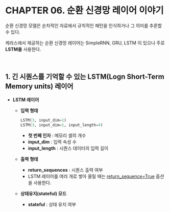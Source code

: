 # CHAPTER 06. 순환 신경망 레이어 이야기

순환 신경망 모델은 순차적인 자료에서 규칙적인 패턴을 인식하거나 그 의미를 추론할 수 있다.

케라스에서 제공하는 순환 신경망 레이어는 SimpleRNN, GRU, LSTM 이 있으나 주로 **LSTM을** 사용한다.

<br>

## 1. 긴 시퀀스를 기억할 수 있는 LSTM(Logn Short-Term Memory units) 레이어

* **LSTM 레이어**

  * **입력 형태**

    ```python
    LSTM(3, input_dim=1)
    LSTM(3, input_dim=1, input_length=4)
    ```

    * **첫 번째 인자** : 메모리 셀의 개수
    * **input_dim** : 입력 속성 수
    * **input_length** : 시퀀스 데이터의 입력 길이
    
  * **출력 형태**
  
    * **return_sequences** : 시퀀스 출력 여부
    * LSTM 레이어를 여러 개로 쌓아 올릴 때는 <u>return_sequence=True</u> 옵션을 사용한다.
  
  * **상태유지(stateful) 모드**
  
    * **stateful** : 상태 유지 여부